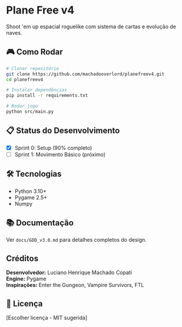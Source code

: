 # Plane Free v4

Shoot 'em up espacial roguelike com sistema de cartas e evolução de naves.

## 🎮 Como Rodar
```bash
# Clonar repositório
git clone https://github.com/machadooverlord/planefreev4.git
cd planefreev4

# Instalar dependências
pip install -r requirements.txt

# Rodar jogo
python src/main.py
```

## 📋 Status do Desenvolvimento

- [x] Sprint 0: Setup (90% completo)
- [ ] Sprint 1: Movimento Básico (próximo)

## 🛠️ Tecnologias

- Python 3.10+
- Pygame 2.5+
- Numpy

## 📚 Documentação

Ver `docs/GDD_v3.0.md` para detalhes completos do design.

## Créditos

**Desenvolvedor:** Luciano Henrique Machado Copati  
**Engine:** Pygame  
**Inspirações:** Enter the Gungeon, Vampire Survivors, FTL

## 📝 Licença

[Escolher licença - MIT sugerida]
```